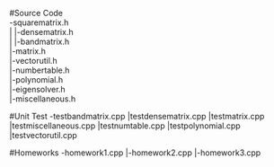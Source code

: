 #Source Code  
\-squarematrix.h  
|     |-densematrix.h  
|     |-bandmatrix.h  
|-matrix.h  
|-vectorutil.h  
|-numbertable.h  
|-polynomial.h  
|-eigensolver.h  
|-miscellaneous.h  

#Unit Test
\-testbandmatrix.cpp
|testdensematrix.cpp
|testmatrix.cpp
|testmiscellaneous.cpp
|testnumtable.cpp
|testpolynomial.cpp
|testvectorutil.cpp

#Homeworks
\-homework1.cpp
|-homework2.cpp
|-homework3.cpp
